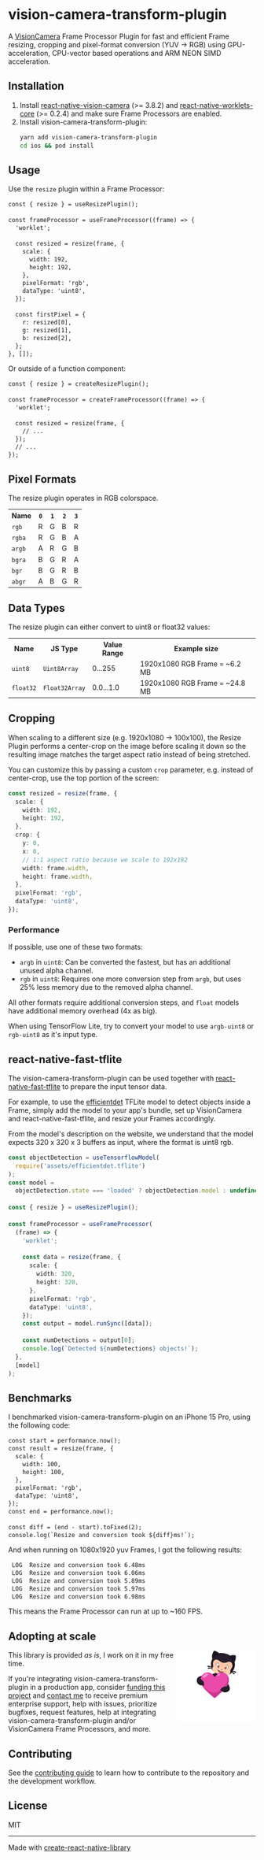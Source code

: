 # vision-camera-transform-plugin

A [VisionCamera](https://github.com/mrousavy/react-native-vision-camera) Frame Processor Plugin for fast and efficient Frame resizing, cropping and pixel-format conversion (YUV -> RGB) using GPU-acceleration, CPU-vector based operations and ARM NEON SIMD acceleration.

## Installation

1. Install [react-native-vision-camera](https://github.com/mrousavy/react-native-vision-camera) (>= 3.8.2) and [react-native-worklets-core](https://github.com/margelo/react-native-worklets-core) (>= 0.2.4) and make sure Frame Processors are enabled.
2. Install vision-camera-transform-plugin:
   ```sh
   yarn add vision-camera-transform-plugin
   cd ios && pod install
   ```

## Usage

Use the `resize` plugin within a Frame Processor:

```tsx
const { resize } = useResizePlugin();

const frameProcessor = useFrameProcessor((frame) => {
  'worklet';

  const resized = resize(frame, {
    scale: {
      width: 192,
      height: 192,
    },
    pixelFormat: 'rgb',
    dataType: 'uint8',
  });

  const firstPixel = {
    r: resized[0],
    g: resized[1],
    b: resized[2],
  };
}, []);
```

Or outside of a function component:

```tsx
const { resize } = createResizePlugin();

const frameProcessor = createFrameProcessor((frame) => {
  'worklet';

  const resized = resize(frame, {
    // ...
  });
  // ...
});
```

## Pixel Formats

The resize plugin operates in RGB colorspace.

<table>
<tr>
<th>Name</th>
<th><code>0</code></th>
<th><code>1</code></th>
<th><code>2</code></th>
<th><code>3</code></th>
</tr>

<tr>
<td><code>rgb</code></td>
<td>R</td>
<td>G</td>
<td>B</td>
<td>R</td>
</tr>

<tr>
<td><code>rgba</code></td>
<td>R</td>
<td>G</td>
<td>B</td>
<td>A</td>
</tr>

<tr>
<td><code>argb</code></td>
<td>A</td>
<td>R</td>
<td>G</td>
<td>B</td>
</tr>

<tr>
<td><code>bgra</code></td>
<td>B</td>
<td>G</td>
<td>R</td>
<td>A</td>
</tr>

<tr>
<td><code>bgr</code></td>
<td>B</td>
<td>G</td>
<td>R</td>
<td>B</td>
</tr>

<tr>
<td><code>abgr</code></td>
<td>A</td>
<td>B</td>
<td>G</td>
<td>R</td>
</tr>

</table>

## Data Types

The resize plugin can either convert to uint8 or float32 values:

<table>
<tr>
<th>Name</th>
<th>JS Type</th>
<th>Value Range</th>
<th>Example size</th>
</tr>

<tr>
<td><code>uint8</code></td>
<td><code>Uint8Array</code></td>
<td>0...255</td>
<td>1920x1080 RGB Frame = ~6.2 MB</td>
</tr>

<tr>
<td><code>float32</code></td>
<td><code>Float32Array</code></td>
<td>0.0...1.0</td>
<td>1920x1080 RGB Frame = ~24.8 MB</td>
</tr>

</table>

## Cropping

When scaling to a different size (e.g. 1920x1080 -> 100x100), the Resize Plugin performs a center-crop on the image before scaling it down so the resulting image matches the target aspect ratio instead of being stretched.

You can customize this by passing a custom `crop` parameter, e.g. instead of center-crop, use the top portion of the screen:

```ts
const resized = resize(frame, {
  scale: {
    width: 192,
    height: 192,
  },
  crop: {
    y: 0,
    x: 0,
    // 1:1 aspect ratio because we scale to 192x192
    width: frame.width,
    height: frame.width,
  },
  pixelFormat: 'rgb',
  dataType: 'uint8',
});
```

### Performance

If possible, use one of these two formats:

- `argb` in `uint8`: Can be converted the fastest, but has an additional unused alpha channel.
- `rgb` in `uint8`: Requires one more conversion step from `argb`, but uses 25% less memory due to the removed alpha channel.

All other formats require additional conversion steps, and `float` models have additional memory overhead (4x as big).

When using TensorFlow Lite, try to convert your model to use `argb-uint8` or `rgb-uint8` as it's input type.

## react-native-fast-tflite

The vision-camera-transform-plugin can be used together with [react-native-fast-tflite](https://github.com/mrousavy/react-native-fast-tflite) to prepare the input tensor data.

For example, to use the [efficientdet](https://www.kaggle.com/models/tensorflow/efficientdet/frameworks/tfLite) TFLite model to detect objects inside a Frame, simply add the model to your app's bundle, set up VisionCamera and react-native-fast-tflite, and resize your Frames accordingly.

From the model's description on the website, we understand that the model expects 320 x 320 x 3 buffers as input, where the format is uint8 rgb.

```ts
const objectDetection = useTensorflowModel(
  require('assets/efficientdet.tflite')
);
const model =
  objectDetection.state === 'loaded' ? objectDetection.model : undefined;

const { resize } = useResizePlugin();

const frameProcessor = useFrameProcessor(
  (frame) => {
    'worklet';

    const data = resize(frame, {
      scale: {
        width: 320,
        height: 320,
      },
      pixelFormat: 'rgb',
      dataType: 'uint8',
    });
    const output = model.runSync([data]);

    const numDetections = output[0];
    console.log(`Detected ${numDetections} objects!`);
  },
  [model]
);
```

## Benchmarks

I benchmarked vision-camera-transform-plugin on an iPhone 15 Pro, using the following code:

```tsx
const start = performance.now();
const result = resize(frame, {
  scale: {
    width: 100,
    height: 100,
  },
  pixelFormat: 'rgb',
  dataType: 'uint8',
});
const end = performance.now();

const diff = (end - start).toFixed(2);
console.log(`Resize and conversion took ${diff}ms!`);
```

And when running on 1080x1920 yuv Frames, I got the following results:

```
 LOG  Resize and conversion took 6.48ms
 LOG  Resize and conversion took 6.06ms
 LOG  Resize and conversion took 5.89ms
 LOG  Resize and conversion took 5.97ms
 LOG  Resize and conversion took 6.98ms
```

This means the Frame Processor can run at up to ~160 FPS.

## Adopting at scale

<a href="https://github.com/sponsors/mrousavy">
  <img align="right" width="160" alt="This library helped you? Consider sponsoring!" src=".github/funding-octocat.svg">
</a>

This library is provided _as is_, I work on it in my free time.

If you're integrating vision-camera-transform-plugin in a production app, consider [funding this project](https://github.com/sponsors/mrousavy) and <a href="mailto:me@mrousavy.com?subject=Adopting vision-camera-transform-plugin at scale">contact me</a> to receive premium enterprise support, help with issues, prioritize bugfixes, request features, help at integrating vision-camera-transform-plugin and/or VisionCamera Frame Processors, and more.

## Contributing

See the [contributing guide](CONTRIBUTING.md) to learn how to contribute to the repository and the development workflow.

## License

MIT

---

Made with [create-react-native-library](https://github.com/callstack/react-native-builder-bob)
